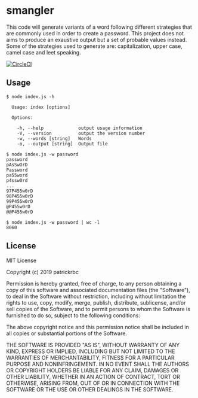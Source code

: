 # smangler
This code will generate variants of a word following different strategies that are commonly used in order to create a password. This project does not aims to produce an exaustive output but a set of probable values instead. Some of the strategies used to generate are: capitalization, upper case, camel case and leet speaking.

[![CircleCI](https://circleci.com/gh/patrickrbc/smangler.svg?style=svg)](https://circleci.com/gh/patrickrbc/smangler)

## Usage

```
$ node index.js -h

  Usage: index [options]

  Options:

    -h, --help             output usage information
    -V, --version          output the version number
    -w, --words [string]   Words
    -o, --output [string]  Output file

$ node index.js -w password
password
pAsSwOrD
Password
pa55word
p4ssw0rd
...
97P455w0rD
98P455w0rD
99P455w0rD
@P455w0rD
@@P455w0rD

$ node index.js -w password | wc -l
8060

```

## License
MIT License

Copyright (c) 2019 patrickrbc

Permission is hereby granted, free of charge, to any person obtaining a copy
of this software and associated documentation files (the "Software"), to deal
in the Software without restriction, including without limitation the rights
to use, copy, modify, merge, publish, distribute, sublicense, and/or sell
copies of the Software, and to permit persons to whom the Software is
furnished to do so, subject to the following conditions:

The above copyright notice and this permission notice shall be included in all
copies or substantial portions of the Software.

THE SOFTWARE IS PROVIDED "AS IS", WITHOUT WARRANTY OF ANY KIND, EXPRESS OR
IMPLIED, INCLUDING BUT NOT LIMITED TO THE WARRANTIES OF MERCHANTABILITY,
FITNESS FOR A PARTICULAR PURPOSE AND NONINFRINGEMENT. IN NO EVENT SHALL THE
AUTHORS OR COPYRIGHT HOLDERS BE LIABLE FOR ANY CLAIM, DAMAGES OR OTHER
LIABILITY, WHETHER IN AN ACTION OF CONTRACT, TORT OR OTHERWISE, ARISING FROM,
OUT OF OR IN CONNECTION WITH THE SOFTWARE OR THE USE OR OTHER DEALINGS IN THE
SOFTWARE.
